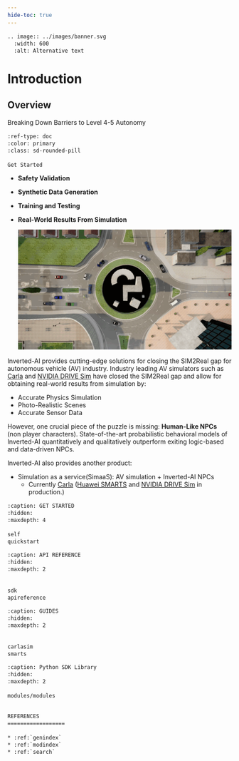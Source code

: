 ```yaml
---
hide-toc: true
---
```


```{eval-rst}
.. image:: ../images/banner.svg
  :width: 600
  :alt: Alternative text
```

# Introduction

## Overview

Breaking Down Barriers to Level 4-5 Autonomy

```{button-ref} quickstart
:ref-type: doc
:color: primary
:class: sd-rounded-pill

Get Started
```

- **Safety Validation**
- **Synthetic Data Generation**
- **Training and Testing**
- **Real-World Results From Simulation**

  ![](../images/top_camera.gif)

Inverted-AI provides cutting-edge solutions for closing the SIM2Real gap for autonomous vehicle (AV) industry.
Industry leading AV simulators such as [Carla](https://carla.org/) and [NVIDIA DRIVE Sim](https://www.nvidia.com/en-us/self-driving-cars/simulation/) have closed the SIM2Real gap and allow for obtaining real-world results from simulation by:

- Accurate Physics Simulation
- Photo-Realistic Scenes
- Accurate Sensor Data

However, one crucial piece of the puzzle is missing: **Human-Like NPCs** (non player characters).
State-of-the-art probabilistic behavioral models of Inverted-AI quantitatively and qualitatively outperform exiting logic-based and data-driven NPCs.

Inverted-AI also provides another product:

- Simulation as a service(SimaaS): AV simulation + Inverted-AI NPCs
  - Currently [Carla](https://carla.org/) ([Huawei SMARTS](https://github.com/huawei-noah/SMARTS) and [NVIDIA DRIVE Sim](https://www.nvidia.com/en-us/self-driving-cars/simulation/) in production.)

```{toctree}
:caption: GET STARTED
:hidden:
:maxdepth: 4

self
quickstart
```

```{toctree}
:caption: API REFERENCE
:hidden:
:maxdepth: 2


sdk
apireference
```

```{toctree}
:caption: GUIDES
:hidden:
:maxdepth: 2


carlasim
smarts
```

```{toctree}
:caption: Python SDK Library
:hidden:
:maxdepth: 2

modules/modules
```



```{eval-rst}

REFERENCES
==================

* :ref:`genindex`
* :ref:`modindex`
* :ref:`search`
```

